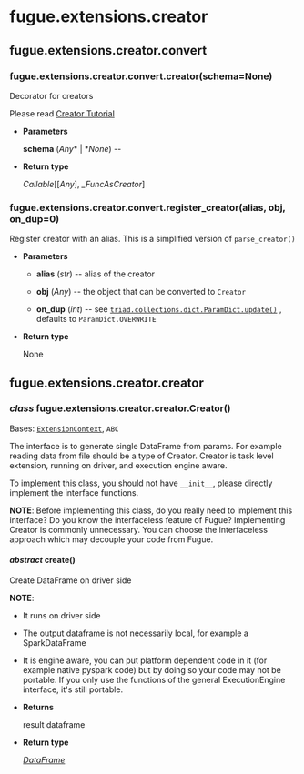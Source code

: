 # fugue.extensions.creator

## fugue.extensions.creator.convert


### fugue.extensions.creator.convert.creator(schema=None)
Decorator for creators

Please read
[Creator Tutorial](https://fugue-tutorials.readthedocs.io/tutorials/extensions/creator.html)


* **Parameters**

    **schema** (*Any** | **None*) -- 



* **Return type**

    *Callable*[[*Any*], *_FuncAsCreator*]



### fugue.extensions.creator.convert.register_creator(alias, obj, on_dup=0)
Register creator with an alias. This is a simplified version of
`parse_creator()`


* **Parameters**

    
    * **alias** (*str*) -- alias of the creator


    * **obj** (*Any*) -- the object that can be converted to
    `Creator`


    * **on_dup** (*int*) -- see [`triad.collections.dict.ParamDict.update()`](https://triad.readthedocs.io/en/latest/api/triad.collections.html#triad.collections.dict.ParamDict.update)
    , defaults to `ParamDict.OVERWRITE`



* **Return type**

    None


## fugue.extensions.creator.creator


### _class_ fugue.extensions.creator.creator.Creator()
Bases: [`ExtensionContext`](fugue.extensions.md#fugue.extensions.context.ExtensionContext), `ABC`

The interface is to generate single DataFrame from params.
For example reading data from file should be a type of Creator.
Creator is task level extension, running on driver, and execution engine aware.

To implement this class, you should not have `__init__`, please directly implement
the interface functions.

**NOTE**: Before implementing this class, do you really need to implement this
interface? Do you know the interfaceless feature of Fugue? Implementing Creator
is commonly unnecessary. You can choose the interfaceless approach which may
decouple your code from Fugue.


#### _abstract_ create()
Create DataFrame on driver side

**NOTE**: 
* It runs on driver side


* The output dataframe is not necessarily local, for example a SparkDataFrame


* It is engine aware, you can put platform dependent code in it (for example
native pyspark code) but by doing so your code may not be portable. If you
only use the functions of the general ExecutionEngine interface, it's still
portable.


* **Returns**

    result dataframe



* **Return type**

    [*DataFrame*](fugue.dataframe.md#fugue.dataframe.dataframe.DataFrame)
